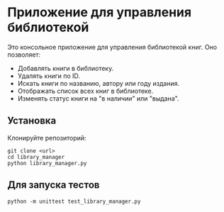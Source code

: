 # Приложение для управления библиотекой

Это консольное приложение для управления библиотекой книг. Оно позволяет:

- Добавлять книги в библиотеку.
- Удалять книги по ID.
- Искать книги по названию, автору или году издания.
- Отображать список всех книг в библиотеке.
- Изменять статус книги на "в наличии" или "выдана".

## Установка

Клонируйте репозиторий:
```
git clone <url>
cd library_manager
python library_manager.py
```

## Для запуска тестов

```
python -m unittest test_library_manager.py
```

